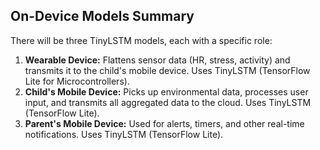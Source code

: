 ## On-Device Models Summary

There will be three TinyLSTM models, each with a specific role:

1.  **Wearable Device:** Flattens sensor data (HR, stress, activity) and transmits it to the child's mobile device. Uses TinyLSTM (TensorFlow Lite for Microcontrollers).
2.  **Child's Mobile Device:** Picks up environmental data, processes user input, and transmits all aggregated data to the cloud. Uses TinyLSTM (TensorFlow Lite).
3.  **Parent's Mobile Device:** Used for alerts, timers, and other real-time notifications. Uses TinyLSTM (TensorFlow Lite).